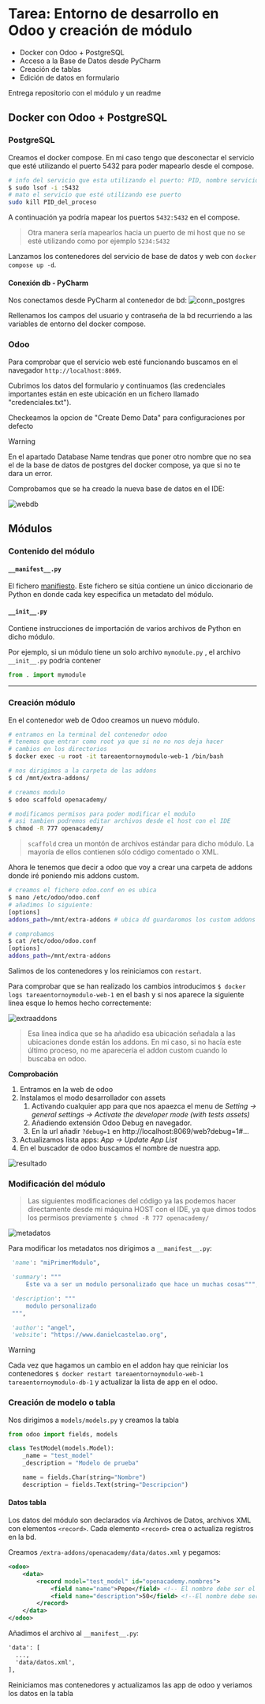 # Tarea: Entorno de desarrollo en Odoo y creación de módulo

* Docker con Odoo + PostgreSQL
* Acceso a la Base de Datos desde PyCharm
* Creación de tablas
* Edición de datos en formulario

Entrega repositorio con el módulo y un readme

## Docker con Odoo + PostgreSQL

### PostgreSQL

Creamos el docker compose. En mi caso tengo que desconectar
el servicio que esté utilizando el puerto 5432 para poder mapearlo
desde el compose.

```bash
# info del servicio que esta utilizando el puerto: PID, nombre servicio...
$ sudo lsof -i :5432
# mato el servicio que esté utilizando ese puerto
sudo kill PID_del_proceso
```
A continuación ya podría mapear los puertos `5432:5432` en el compose.

> Otra manera sería mapearlos hacia un puerto de mi host que no
> se esté utilizando como
> por ejemplo  `5234:5432`

Lanzamos los contenedores del servicio de base de datos y web 
con `docker compose up -d`.

#### Conexión db - PyCharm

Nos conectamos desde PyCharm al contenedor de bd:
![conn_postgres](./imagenes/postgresql_conn.png)

Rellenamos los campos del usuario y contraseña de la bd recurriendo
a las variables de entorno del docker compose.

### Odoo

Para comprobar que el servicio web esté funcionando buscamos
en el navegador `http://localhost:8069`. 

Cubrimos los datos del formulario y continuamos (las credenciales
importantes están en este ubicación en un fichero llamado "credenciales.txt").

Checkeamos la opcion de "Create Demo Data" para configuraciones
por defecto

> [!WARNING]
>  En el apartado Database Name tendras que poner otro 
> nombre que no sea el de la base de datos de postgres 
> del docker compose, ya que si no te dara un error.

Comprobamos que se ha creado la nueva base de datos en el IDE:

![webdb](./imagenes/webdb.png)

## Módulos

### Contenido del módulo

#### `__manifest__.py`

El fichero
[manifiesto](https://vauxoo.github.io/odoo/reference/module.html#reference-module-manifest). Este fichero se sitúa
contiene un único diccionario de Python 
en donde cada key especifica un metadato
del módulo.

#### `__init__.py`

Contiene instrucciones de importación de varios archivos 
de Python en dicho módulo.

Por ejemplo, si un módulo tiene un solo archivo `mymodule.py`
, el archivo `__init__.py` podría contener

```python
from . import mymodule
```

----

### Creación módulo

En el contenedor web de Odoo creamos un nuevo módulo.

```bash
# entramos en la terminal del contenedor odoo
# tenemos que entrar como root ya que si no no nos deja hacer
# cambios en los directorios
$ docker exec -u root -it tareaentornoymodulo-web-1 /bin/bash

# nos dirigimos a la carpeta de las addons
$ cd /mnt/extra-addons/

# creamos modulo
$ odoo scaffold openacademy/

# modificamos permisos para poder modificar el modulo
# asi tambien podremos editar archivos desde el host con el IDE
$ chmod -R 777 openacademy/
```
> `scaffold` crea un montón de archivos estándar para dicho módulo.
> La mayoría de ellos contienen sólo código comentado o XML.

Ahora le tenemos que decir a odoo que voy a crear una carpeta
de addons donde iré poniendo mis addons custom.

```bash
# creamos el fichero odoo.conf en es ubica
$ nano /etc/odoo/odoo.conf
# añadimos lo siguiente:
[options]
addons_path=/mnt/extra-addons # ubica dd guardaromos los custom addons

# comprobamos
$ cat /etc/odoo/odoo.conf 
[options]
addons_path=/mnt/extra-addons
```

Salimos de los contenedores y los reiniciamos con `restart`.

Para comprobar que se han realizado los cambios introducimos
`$ docker logs tareaentornoymodulo-web-1` en el bash y si 
nos aparece la siguiente linea esque lo hemos hecho correctemente:

![extraaddons](./imagenes/extraaddons.png)

> Esa linea indica que se ha añadido esa ubicación señadala
> a las ubicaciones donde están los addons. En mi caso, si no
> hacía este último proceso, no me aparecería el addon custom
> cuando lo buscaba en odoo.

**Comprobación**

1. Entramos en la web de odoo
2. Instalamos el modo desarrollador con assets
   1. Activando cualquier app para que nos apaezca el menu de 
   _Setting -> general settings -> Activate the developer mode (with tests assets)_
   2. Añadiendo extensión Odoo Debug en navegador.
   3. En la url añadir `?debug=1` en http://localhost:8069/web?debug=1#...
3. Actualizamos lista apps: _App -> Update App List_ 
4. En el buscador de odoo buscamos el nombre de nuestra app.

![resultado](./imagenes/resultado.png)

### Modificación del módulo

> Las siguientes modificaciones del código ya 
> las podemos hacer directamente desde mi máquina HOST
> con el IDE, ya que dimos todos los permisos previamente
> `$ chmod -R 777 openacademy/`

![metadatos](./imagenes/moduleinfo.png)

Para modificar los metadatos nos dirigimos a `__manifest__.py`:

```python
 'name': "miPrimerModulo",

 'summary': """
     Este va a ser un modulo personalizado que hace un muchas cosas""",

 'description': """
     modulo personalizado
 """,

 'author': "angel",
 'website': "https://www.danielcastelao.org",
```

>[!WARNING]
> Cada vez que hagamos un cambio en el addon hay que 
> reiniciar los contenedores `$ docker restart tareaentornoymodulo-web-1 tareaentornoymodulo-db-1`
> y actualizar la lista de app en el odoo.

### Creación de modelo o tabla

Nos dirigimos a `models/models.py` y creamos la tabla

```python
from odoo import fields, models

class TestModel(models.Model):
    _name = "test_model"
    _description = "Modelo de prueba"

    name = fields.Char(string="Nombre")
    description = fields.Text(string="Descripcion")
```

#### Datos tabla

Los datos del módulo son declarados vía Archivos de Datos,
archivos XML con elementos `<record>`. Cada elemento
`<record>` crea o actualiza registros en la bd.

Creamos `/extra-addons/openacademy/data/datos.xml` y pegamos:

```xml
<odoo>
    <data>
        <record model="test_model" id="openacademy.nombres">
            <field name="name">Pepe</field> <!-- El nombre debe ser el mismo que la variable del modelo -->
            <field name="description">50</field> <!--El nombre debe ser el mismo que la variable del modelo-->
        </record>
    </data>
</odoo>
```

Añadimos el archivo al `__manifest__.py`:

```xml
'data': [
  ...,
  'data/datos.xml',
],
```

Reiniciamos mas contenedores y actualizamos las app de odoo
y veriamos los datos en la tabla





